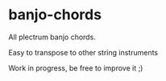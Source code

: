# banjo-chords

All plectrum banjo chords. 

Easy to transpose to other string instruments

Work in progress, be free to improve it ;)
